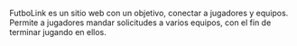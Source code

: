 FutboLink es un sitio web con un objetivo, conectar a jugadores y equipos. Permite a jugadores mandar solicitudes a varios equipos, con el fin de terminar jugando en ellos.
